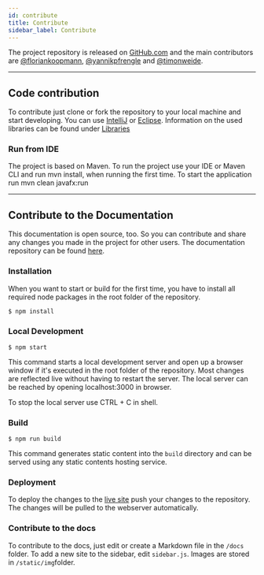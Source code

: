 ```yaml
---
id: contribute
title: Contribute
sidebar_label: Contribute
---
```


The project repository is released on [GitHub.com](https://github.com/timonweide/CNC-Simulator) and the main contributors are [@floriankoopmann](https://github.com/floriankoopmann), [@yannikpfrengle](https://github.com/yannikpfrengle) and [@timonweide](https://github.com/timonweide).

---

## Code contribution

To contribute just clone or fork the repository to your local machine and start developing. You can use [IntelliJ](https://www.jetbrains.com/idea/) or [Eclipse](https://www.eclipse.org). Information on the used libraries can be found under [Libraries](libraries)

### Run from IDE

The project is based on Maven. To run the project use your IDE or Maven CLI and run mvn install, when running the first time. To start the application run mvn clean javafx:run

---

## Contribute to the Documentation

This documentation is open source, too. So you can contribute and share any changes you made in the project for other users. The documentation repository can be found [here](https://github.com/timonweide/CNC-Simulator-Docs).

### Installation
When you want to start or build for the first time, you have to install all required node packages in the root folder of the repository.

```
$ npm install
```

### Local Development

```
$ npm start
```

This command starts a local development server and open up a browser window if it's executed in the root folder of the repository. Most changes are reflected live without having to restart the server. The local server can be reached by opening localhost:3000 in browser.

To stop the local server use CTRL + C in shell.

### Build

```
$ npm run build
```

This command generates static content into the `build` directory and can be served using any static contents hosting service.

### Deployment

To deploy the changes to the [live site](https://docs.cnc.timon.cloud/) push your changes to the repository. The changes will be pulled to the webserver automatically.

### Contribute to the docs

To contribute to the docs, just edit or create a Markdown file in the `/docs` folder. To add a new site to the sidebar, edit `sidebar.js`. Images are stored in `/static/img`folder.
